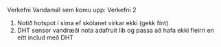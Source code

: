 Verkefni 
Vandamál sem komu upp:
Verkefni 2
1. Notið hotspot í síma ef skólanet virkar ekki (gekk fínt)
2. DHT sensor vandræði nota adafruit lib og passa að hafa ekki fleirri en eitt includ með DHT
